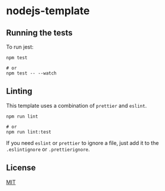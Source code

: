 # nodejs-template

## Running the tests

To run jest:

```ssh
npm test

# or
npm test -- --watch
```

## Linting

This template uses a combination of `prettier` and `eslint`.

```ssh
npm run lint

# or
npm run lint:test
```

If you need `eslint` or `prettier` to ignore a file, just add it to the `.eslintignore` or `.prettierignore`.

## License

[MIT]()
